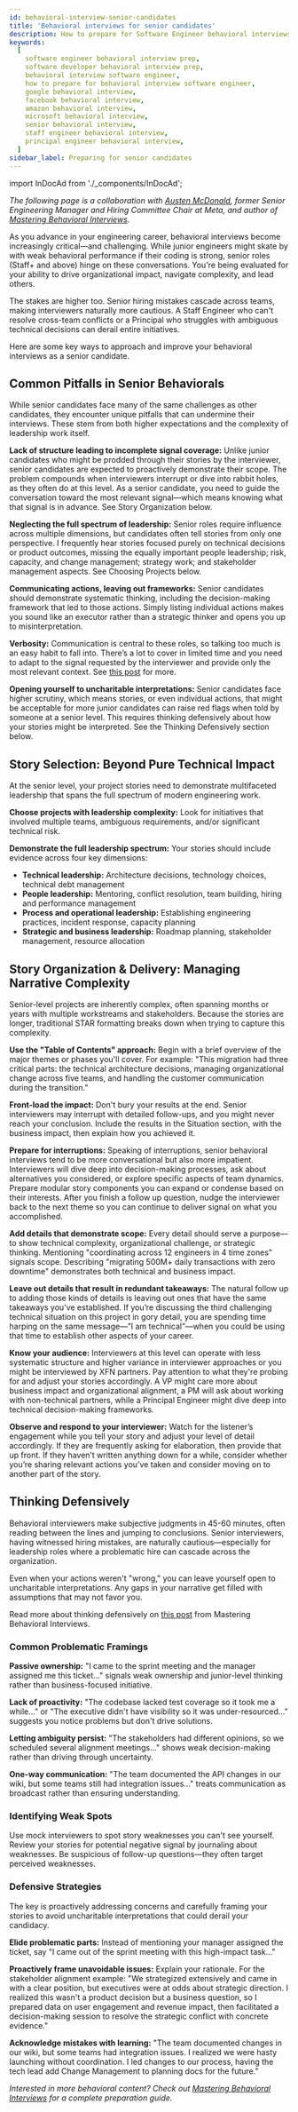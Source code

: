 ```yaml
---
id: behavioral-interview-senior-candidates
title: 'Behavioral interviews for senior candidates'
description: How to prepare for Software Engineer behavioral interviews as a senior candidate
keywords:
  [
    software engineer behavioral interview prep,
    software developer behavioral interview prep,
    behavioral interview software engineer,
    how to prepare for behavioral interview software engineer,
    google behavioral interview,
    facebook behavioral interview,
    amazon behavioral interview,
    microsoft behavioral interview,
    senior behavioral interview,
    staff engineer behavioral interview,
    principal engineer behavioral interview,
  ]
sidebar_label: Preparing for senior candidates
---
```


import InDocAd from './\_components/InDocAd';

_The following page is a collaboration with [Austen McDonald](https://www.linkedin.com/in/austenmc/), former Senior Engineering Manager and Hiring Committee Chair at Meta, and author of [Mastering Behavioral Interviews](http://thebehavioral.tech/)._

As you advance in your engineering career, behavioral interviews become increasingly critical—and challenging. While junior engineers might skate by with weak behavioral performance if their coding is strong, senior roles (Staff+ and above) hinge on these conversations. You're being evaluated for your ability to drive organizational impact, navigate complexity, and lead others.

The stakes are higher too. Senior hiring mistakes cascade across teams, making interviewers naturally more cautious. A Staff Engineer who can't resolve cross-team conflicts or a Principal who struggles with ambiguous technical decisions can derail entire initiatives.

Here are some key ways to approach and improve your behavioral interviews as a senior candidate.

## Common Pitfalls in Senior Behaviorals

While senior candidates face many of the same challenges as other candidates, they encounter unique pitfalls that can undermine their interviews. These stem from both higher expectations and the complexity of leadership work itself.

**Lack of structure leading to incomplete signal coverage:** Unlike junior candidates who might be prodded through their stories by the interviewer, senior candidates are expected to proactively demonstrate their scope. The problem compounds when interviewers interrupt or dive into rabbit holes, as they often do at this level. As a senior candidate, you need to guide the conversation toward the most relevant signal—which means knowing what that signal is in advance. See Story Organization below.

**Neglecting the full spectrum of leadership:** Senior roles require influence across multiple dimensions, but candidates often tell stories from only one perspective. I frequently hear stories focused purely on technical decisions or product outcomes, missing the equally important people leadership; risk, capacity, and change management; strategy work; and stakeholder management aspects. See Choosing Projects below.

**Communicating actions, leaving out frameworks:** Senior candidates should demonstrate systematic thinking, including the decision-making framework that led to those actions. Simply listing individual actions makes you sound like an executor rather than a strategic thinker and opens you up to misinterpretation.

**Verbosity:** Communication is central to these roles, so talking too much is an easy habit to fall into. There’s a lot to cover in limited time and you need to adapt to the signal requested by the interviewer and provide only the most relevant context. See [this post](https://thebehavioral.substack.com/p/avoiding-too-much-detail-in-behavioral) for more.

**Opening yourself to uncharitable interpretations:** Senior candidates face higher scrutiny, which means stories, or even individual actions, that might be acceptable for more junior candidates can raise red flags when told by someone at a senior level. This requires thinking defensively about how your stories might be interpreted. See the Thinking Defensively section below.

## Story Selection: Beyond Pure Technical Impact

At the senior level, your project stories need to demonstrate multifaceted leadership that spans the full spectrum of modern engineering work.

**Choose projects with leadership complexity:** Look for initiatives that involved multiple teams, ambiguous requirements, and/or significant technical risk.

**Demonstrate the full leadership spectrum:** Your stories should include evidence across four key dimensions:

- **Technical leadership:** Architecture decisions, technology choices, technical debt management
- **People leadership:** Mentoring, conflict resolution, team building, hiring and performance management
- **Process and operational leadership:** Establishing engineering practices, incident response, capacity planning
- **Strategic and business leadership:** Roadmap planning, stakeholder management, resource allocation

<InDocAd />

## Story Organization & Delivery: Managing Narrative Complexity

Senior-level projects are inherently complex, often spanning months or years with multiple workstreams and stakeholders. Because the stories are longer, traditional STAR formatting breaks down when trying to capture this complexity.

**Use the "Table of Contents" approach:** Begin with a brief overview of the major themes or phases you'll cover. For example: "This migration had three critical parts: the technical architecture decisions, managing organizational change across five teams, and handling the customer communication during the transition."

**Front-load the impact:** Don't bury your results at the end. Senior interviewers may interrupt with detailed follow-ups, and you might never reach your conclusion. Include the results in the Situation section, with the business impact, then explain how you achieved it.

**Prepare for interruptions:** Speaking of interruptions, senior behavioral interviews tend to be more conversational but also more impatient. Interviewers will dive deep into decision-making processes, ask about alternatives you considered, or explore specific aspects of team dynamics. Prepare modular story components you can expand or condense based on their interests. After you finish a follow up question, nudge the interviewer back to the next theme so you can continue to deliver signal on what you accomplished.

**Add details that demonstrate scope:** Every detail should serve a purpose—to show technical complexity, organizational challenge, or strategic thinking. Mentioning "coordinating across 12 engineers in 4 time zones" signals scope. Describing "migrating 500M+ daily transactions with zero downtime" demonstrates both technical and business impact.

**Leave out details that result in redundant takeaways:** The natural follow up to adding those kinds of details is leaving out ones that have the same takeaways you’ve established. If you’re discussing the third challenging technical situation on this project in gory detail, you are spending time harping on the same message—”I am technical”—when you could be using that time to establish other aspects of your career.

**Know your audience:** Interviewers at this level can operate with less systematic structure and higher variance in interviewer approaches or you might be interviewed by XFN partners. Pay attention to what they're probing for and adjust your stories accordingly. A VP might care more about business impact and organizational alignment, a PM will ask about working with non-technical partners, while a Principal Engineer might dive deep into technical decision-making frameworks.

**Observe and respond to your interviewer:** Watch for the listener’s engagement while you tell your story and adjust your level of detail accordingly. If they are frequently asking for elaboration, then provide that up front. If they haven’t written anything down for a while, consider whether you’re sharing relevant actions you’ve taken and consider moving on to another part of the story.

## Thinking Defensively

Behavioral interviewers make subjective judgments in 45-60 minutes, often reading between the lines and jumping to conclusions. Senior interviewers, having witnessed hiring mistakes, are naturally cautious—especially for leadership roles where a problematic hire can cascade across the organization.

Even when your actions weren't "wrong," you can leave yourself open to uncharitable interpretations. Any gaps in your narrative get filled with assumptions that may not favor you.

Read more about thinking defensively on [this post](https://thebehavioral.substack.com/p/thinking-defensively-in-behavioral) from Mastering Behavioral Interviews.

### Common Problematic Framings

**Passive ownership:** "I came to the sprint meeting and the manager assigned me this ticket..." signals weak ownership and junior-level thinking rather than business-focused initiative.

**Lack of proactivity:** "The codebase lacked test coverage so it took me a while..." or "The executive didn't have visibility so it was under-resourced..." suggests you notice problems but don't drive solutions.

**Letting ambiguity persist:** "The stakeholders had different opinions, so we scheduled several alignment meetings..." shows weak decision-making rather than driving through uncertainty.

**One-way communication:** "The team documented the API changes in our wiki, but some teams still had integration issues..." treats communication as broadcast rather than ensuring understanding.

### Identifying Weak Spots

Use mock interviewers to spot story weaknesses you can't see yourself. Review your stories for potential negative signal by journaling about weaknesses. Be suspicious of follow-up questions—they often target perceived weaknesses.

### Defensive Strategies

The key is proactively addressing concerns and carefully framing your stories to avoid uncharitable interpretations that could derail your candidacy.

**Elide problematic parts:** Instead of mentioning your manager assigned the ticket, say "I came out of the sprint meeting with this high-impact task..."

**Proactively frame unavoidable issues:** Explain your rationale. For the stakeholder alignment example: "We strategized extensively and came in with a clear position, but executives were at odds about strategic direction. I realized this wasn't a product decision but a business question, so I prepared data on user engagement and revenue impact, then facilitated a decision-making session to resolve the strategic conflict with concrete evidence."

**Acknowledge mistakes with learning:** "The team documented changes in our wiki, but some teams had integration issues. I realized we were hasty launching without coordination. I led changes to our process, having the tech lead add Change Management to planning docs for the future."

_Interested in more behavioral content? Check out [Mastering Behavioral Interviews](https://thebehavioral.tech/) for a complete preparation guide._
